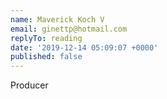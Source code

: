 ```yaml
---
name: Maverick Koch V
email: ginettp@hotmail.com
replyTo: reading
date: '2019-12-14 05:09:07 +0000'
published: false
---
```


Producer